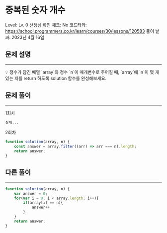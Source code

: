 # 중복된 숫자 개수

Level: Lv. 0
선생님 확인 체크: No
코드타카: https://school.programmers.co.kr/learn/courses/30/lessons/120583
풀이 날짜: 2023년 4월 16일

## 문제 설명

---

<aside>
💡 정수가 담긴 배열 `array`와 정수 `n`이 매개변수로 주어질 때, `array`에 `n`이 몇 개 있는 지를 return 하도록 solution 함수를 완성해보세요.

</aside>

## 문제 풀이

---

1회차

```jsx
실패...
```

2회차 

```jsx
function solution(array, n) {
    const answer = array.filter((arr) => arr === n).length;
    return answer;
}
```

## 다른 풀이

---

```jsx
function solution(array, n) {
    var answer = 0;
    for(var i = 0; i < array.length; i++){
        if(array[i] == n){
            answer++
        }
    }
    return answer;
}
```